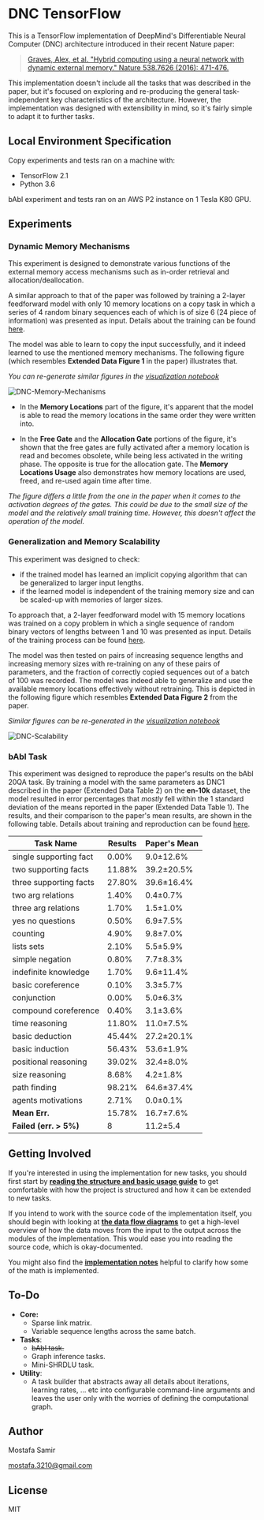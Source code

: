 # DNC TensorFlow

This is a TensorFlow implementation of DeepMind's Differentiable Neural Computer (DNC) architecture introduced in their recent Nature paper:
> [Graves, Alex, et al. "Hybrid computing using a neural network with dynamic external memory." Nature 538.7626 (2016): 471-476.](http://www.nature.com/articles/nature20101.epdf?author_access_token=ImTXBI8aWbYxYQ51Plys8NRgN0jAjWel9jnR3ZoTv0MggmpDmwljGswxVdeocYSurJ3hxupzWuRNeGvvXnoO8o4jTJcnAyhGuZzXJ1GEaD-Z7E6X_a9R-xqJ9TfJWBqz)

This implementation doesn't include all the tasks that was described in the paper, but it's focused on exploring and re-producing the general task-independent key characteristics of the architecture. However, the implementation was designed with extensibility in mind, so it's fairly simple to adapt it to further tasks.

## Local Environment Specification

Copy experiments and tests ran on a machine with:
- TensorFlow 2.1
- Python 3.6

bAbI experiment and tests ran on an AWS P2 instance on 1 Tesla K80 GPU.

## Experiments

### Dynamic Memory Mechanisms

This experiment is designed to demonstrate various functions of the external memory access mechanisms such as in-order retrieval and allocation/deallocation.

A similar approach to that of the paper was followed by training a 2-layer feedforward model with only 10 memory locations on a copy task in which a series of 4 random binary sequences each of which is of size 6 (24 piece of information) was presented as input. Details about the training can be found [here](tasks/copy/).

The model was able to learn to copy the input successfully, and it indeed learned to use the mentioned memory mechanisms. The following figure (which resembles **Extended Data Figure 1** in the paper) illustrates that.

*You can re-generate similar figures in the [visualization notebook](tasks/copy/visualization.ipynb)*

![DNC-Memory-Mechanisms](/assets/DNC-dynamic-mem.png)

- In the **Memory Locations** part of the figure, it's apparent that the model is able to read the memory locations in the same order they were written into.

- In the **Free Gate** and the **Allocation Gate** portions of the figure, it's shown that the free gates are fully activated after a memory location is read and becomes obsolete, while being less activated in the writing phase. The opposite is true for the allocation gate. The **Memory Locations Usage** also demonstrates how memory locations are used, freed, and re-used again time after time.

*The figure differs a little from the one in the paper when it comes to the activation degrees of the gates. This could be due to the small size of the model and the relatively small training time. However, this doesn't affect the operation of the model.*

### Generalization and Memory Scalability

This experiment was designed to check:
- if the trained model has learned an implicit copying algorithm that can be generalized to larger input lengths.
- if the learned model is independent of the training memory size and can be scaled-up with memories of larger sizes.

To approach that, a 2-layer feedforward model with 15 memory locations was trained on a copy problem in which a single sequence of random binary vectors of lengths between 1 and 10 was presented as input. Details of the training process can be found [here](tasks/copy/).

The model was then tested on pairs of increasing sequence lengths and increasing memory sizes with re-training on any of these pairs of parameters, and the fraction of correctly copied sequences out of a batch of 100 was recorded. The model was indeed able to generalize and use the available memory locations effectively without retraining. This is depicted in the following figure which resembles **Extended Data Figure 2** from the paper.

*Similar figures can be re-generated in the [visualization notebook](tasks/copy/visualization.ipynb)*

![DNC-Scalability](/assets/DNC-scalable.png)

### bAbI Task

This experiment was designed to reproduce the paper's results on the bAbI 20QA task. By training a model with the same parameters as DNC1 described in the paper (Extended Data Table 2) on the **en-10k** dataset, the model resulted in error percentages that *mostly* fell within the 1 standard deviation of the means reported in the paper (Extended Data Table 1). The results, and their comparison to the paper's mean results, are shown in the following table. Details about training and reproduction can be found [here](tasks/babi/).

| Task Name | Results | Paper's Mean |
| --------- | ------- | ------------ |
| single supporting fact | 0.00%  | 9.0±12.6% |
| two supporting facts   | 11.88% | 39.2±20.5% |
| three supporting facts | 27.80% | 39.6±16.4% |
| two arg relations      | 1.40%  | 0.4±0.7% |
| three arg relations    | 1.70%  | 1.5±1.0% |
| yes no questions       | 0.50%  | 6.9±7.5% |
| counting               | 4.90%  | 9.8±7.0% |
| lists sets             | 2.10%  | 5.5±5.9% |
| simple negation        | 0.80%  | 7.7±8.3% |
| indefinite knowledge   | 1.70%  | 9.6±11.4% |
| basic coreference      | 0.10%  | 3.3±5.7% |
| conjunction            | 0.00%  | 5.0±6.3% |
| compound coreference   | 0.40%  | 3.1±3.6% |
| time reasoning         | 11.80% | 11.0±7.5% |
| basic deduction        | 45.44% | 27.2±20.1% |
| basic induction        | 56.43% | 53.6±1.9% |
| positional reasoning   | 39.02% | 32.4±8.0% |
| size reasoning         | 8.68%  | 4.2±1.8% |
| path finding           | 98.21% | 64.6±37.4% |
| agents motivations     | 2.71%  | 0.0±0.1% |
| **Mean Err.**          | 15.78% | 16.7±7.6% |
| **Failed (err. > 5%)** |  8     | 11.2±5.4 |

## Getting Involved

If you're interested in using the implementation for new tasks, you should first start by **[reading the structure and basic usage guide](docs/basic-usage.md)** to get comfortable with how the project is structured and how it can be extended to new tasks.

If you intend to work with the source code of the implementation itself, you should begin with looking at **[the data flow diagrams](docs/data-flow.md)** to get a high-level overview of how the data moves from the input to the output across the modules of the implementation. This would ease you into reading the source code, which is okay-documented.

You might also find the **[implementation notes](docs/implementation-notes.md)** helpful to clarify how some of the math is implemented.

## To-Do

- **Core:**
    - Sparse link matrix.
    - Variable sequence lengths across the same batch.
- **Tasks**:
    - ~~bAbI task.~~
    - Graph inference tasks.
    - Mini-SHRDLU task.
- **Utility**:
    - A task builder that abstracts away all details about iterations, learning rates, ... etc into configurable command-line arguments and leaves the user only with the worries of defining the computational graph.

## Author
Mostafa Samir

[mostafa.3210@gmail.com](mailto:mostfa.3210@gmail.com)

## License
MIT
